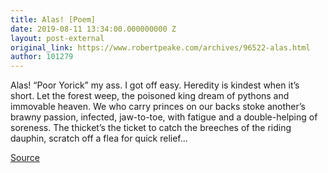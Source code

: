 ```yaml
---
title: Alas! [Poem]
date: 2019-08-11 13:34:00.000000000 Z
layout: post-external
original_link: https://www.robertpeake.com/archives/96522-alas.html
author: 101279
---
```


Alas! “Poor Yorick” my ass. I got off easy. Heredity is kindest when it’s short. Let the forest weep, the poisoned king dream of pythons and immovable heaven. We who carry princes on our backs stoke another’s brawny passion, infected, jaw-to-toe, with fatigue and a double-helping of soreness. The thicket’s the ticket to catch the breeches of the riding dauphin, scratch off a flea for quick relief...

[Source](https://www.robertpeake.com/archives/96522-alas.html)

